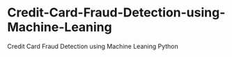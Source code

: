 # Credit-Card-Fraud-Detection-using-Machine-Leaning
Credit Card Fraud Detection using Machine Leaning Python 
